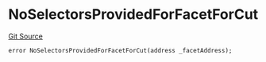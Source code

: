 # NoSelectorsProvidedForFacetForCut
[Git Source](https://github.com/thrackle-io/tron/blob/f0b9409d0746d035136fce54b3907220cf162a23/src/client/token/handler/diamond/HandlerDiamondLib.sol)


```solidity
error NoSelectorsProvidedForFacetForCut(address _facetAddress);
```

